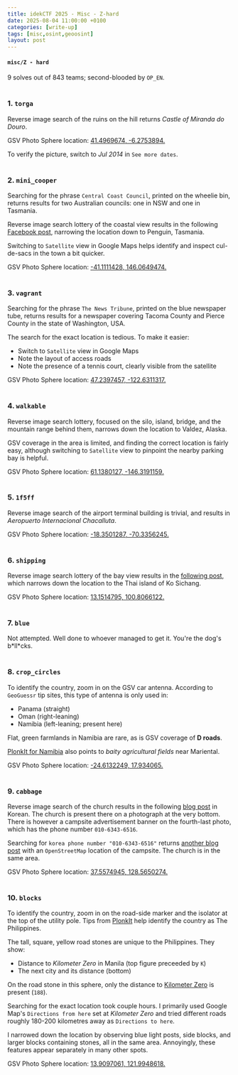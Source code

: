 ```yaml
---
title: idekCTF 2025 - Misc - Z-hard
date: 2025-08-04 11:00:00 +0100
categories: [write-up]
tags: [misc,osint,geoosint]
layout: post
---
```


#### `misc/Z - hard`
9 solves out of 843 teams; second-blooded by `OP_EN`.
<br><br>

### 1. `torga`
Reverse image search of the ruins on the hill returns *Castle of Miranda do Douro*.

GSV Photo Sphere location: [41.4969674, -6.2753894.](https://www.google.co.uk/maps/place/Miranda+do+Douro's+Castle/@41.4969622,-6.2754122,3a,75y,159.98h,93.29t/data=!3m7!1e1!3m5!1s1InTQdIJOe479l7DPAv6VQ!2e0!6shttps:%2F%2Fstreetviewpixels-pa.googleapis.com%2Fv1%2Fthumbnail%3Fcb_client%3Dmaps_sv.tactile%26w%3D900%26h%3D600%26pitch%3D-3.2873590495245963%26panoid%3D1InTQdIJOe479l7DPAv6VQ%26yaw%3D159.9838895762535!7i16384!8i8192!4m7!3m6!1s0xd3967d2538acd4f:0x13fad2f2d68dce11!8m2!3d41.4966098!4d-6.2752261!10e5!16s%2Fm%2F0h63hwk?entry=ttu&g_ep=EgoyMDI1MDczMC4wIKXMDSoASAFQAw%3D%3D)

To verify the picture, switch to *Jul 2014* in `See more dates`.
<br><br>

### 2. `mini_cooper`
Searching for the phrase `Central Coast Council`, printed on the wheelie bin, returns results for two Australian councils: one in NSW and one in Tasmania.

Reverse image search lottery of the coastal view results in the following [Facebook post](https://www.facebook.com/groups/383640681840827/permalink/2697682563769949/?sale_post_id=2697682563769949), narrowing the location down to Penguin, Tasmania.

Switching to `Satellite` view in Google Maps helps identify and inspect cul-de-sacs in the town a bit quicker.

GSV Photo Sphere location: [-41.1111428, 146.0649474.](https://www.google.co.uk/maps/place/Penguin+TAS+7316,+Australia/@-41.1111428,146.0649474,3a,75y,233.82h,86.7t/data=!3m7!1e1!3m5!1s4WXTdYxMdvfA1xWeG7SlCw!2e0!6shttps:%2F%2Fstreetviewpixels-pa.googleapis.com%2Fv1%2Fthumbnail%3Fcb_client%3Dmaps_sv.tactile%26w%3D900%26h%3D600%26pitch%3D3.3016627301451535%26panoid%3D4WXTdYxMdvfA1xWeG7SlCw%26yaw%3D233.81837382008388!7i16384!8i8192!4m6!3m5!1s0xaa7bc7ad92d905cd:0x403c94dd0ddf250!8m2!3d-41.1140595!4d146.0731033!16zL20vMDNibjA1!5m1!1e4?entry=ttu&g_ep=EgoyMDI1MDczMC4wIKXMDSoASAFQAw%3D%3D)
<br><br>

### 3. `vagrant`
Searching for the phrase `The News Tribune`, printed on the blue newspaper tube, returns results for a newspaper covering Tacoma County and Pierce County in the state of Washington, USA.

The search for the exact location is tedious. To make it easier:
- Switch to `Satellite` view in Google Maps
- Note the layout of access roads
- Note the presence of a tennis court, clearly visible from the satellite

GSV Photo Sphere location: [47.2397457, -122.6311317.](https://www.google.co.uk/maps/place/Tacoma,+WA,+USA/@47.2397457,-122.6311317,3a,75y,23.75h,82.42t/data=!3m7!1e1!3m5!1s4O1Ec0T5S5jtzXDr8_Jtgg!2e0!6shttps:%2F%2Fstreetviewpixels-pa.googleapis.com%2Fv1%2Fthumbnail%3Fcb_client%3Dmaps_sv.tactile%26w%3D900%26h%3D600%26pitch%3D7.580859029874929%26panoid%3D4O1Ec0T5S5jtzXDr8_Jtgg%26yaw%3D23.752379297959692!7i16384!8i8192!4m6!3m5!1s0x549054ee2b659567:0x62219c07ebb09e82!8m2!3d47.255134!4d-122.4420002!16zL20vMDEwdDR2?entry=ttu&g_ep=EgoyMDI1MDczMC4wIKXMDSoASAFQAw%3D%3D)
<br><br>

### 4. `walkable`
Reverse image search lottery, focused on the silo, island, bridge, and the mountain range behind them, narrows down the location to Valdez, Alaska.

GSV coverage in the area is limited, and finding the correct location is fairly easy, although switching to `Satellite` view to pinpoint the nearby parking bay is helpful.

GSV Photo Sphere location: [61.1380127, -146.3191159.](https://www.google.co.uk/maps/place/Valdez+Container+Terminal/@61.1380127,-146.3191159,3a,75y,6.83h,76.48t/data=!3m7!1e1!3m5!1sKZbL4ucOBUkEgQNEfDP0Ug!2e0!6shttps:%2F%2Fstreetviewpixels-pa.googleapis.com%2Fv1%2Fthumbnail%3Fcb_client%3Dmaps_sv.tactile%26w%3D900%26h%3D600%26pitch%3D13.515561529864883%26panoid%3DKZbL4ucOBUkEgQNEfDP0Ug%26yaw%3D6.832348705608638!7i13312!8i6656!4m15!1m8!3m7!1s0x56b644030f1a7539:0x1f54b4edc991a14f!2sValdez,+AK,+USA!3b1!8m2!3d61.1308812!4d-146.3498607!16s%2Fm%2F01z22hm!3m5!1s0x56b6452a520250b5:0xc4075ebcd13b2740!8m2!3d61.1249505!4d-146.3082087!16s%2Fg%2F11glxc2_ns!5m1!1e4?entry=ttu&g_ep=EgoyMDI1MDczMC4wIKXMDSoASAFQAw%3D%3D)
<br><br>

### 5. `1f5ff`
Reverse image search of the airport terminal building is trivial, and results in *Aeropuerto Internacional Chacalluta*.

GSV Photo Sphere location: [-18.3501287, -70.3356245.](https://www.google.co.uk/maps/place/Aeropuerto+Internacional+Chacalluta/@-18.3501287,-70.3356245,3a,60y,332.54h,78.63t/data=!3m7!1e1!3m5!1s1pJWH7cOmYJygOWsg0R6vw!2e0!6shttps:%2F%2Fstreetviewpixels-pa.googleapis.com%2Fv1%2Fthumbnail%3Fcb_client%3Dmaps_sv.tactile%26w%3D900%26h%3D600%26pitch%3D11.368094283113095%26panoid%3D1pJWH7cOmYJygOWsg0R6vw%26yaw%3D332.5398215463107!7i13312!8i6656!4m6!3m5!1s0x915aae7540ba91f5:0x8018102dd50e1605!8m2!3d-18.349067!4d-70.3354879!16s%2Fm%2F0405fvf?entry=ttu&g_ep=EgoyMDI1MDczMC4wIKXMDSoASAFQAw%3D%3D)
<br><br>

### 6. `shipping`
Reverse image search lottery of the bay view results in the [following post,](https://www.shutterstock.com/image-photo/aerial-summer-view-road-alley-houses-2305123707) which narrows down the location to the Thai island of Ko Sichang.

GSV Photo Sphere location: [13.1514795, 100.8066122.](https://www.google.co.uk/maps/place/Tha+Thewawong,+Ko+Sichang+District,+Chon+Buri,+Thailand/@13.1514795,100.8066122,3a,75y,79.82h,75.24t/data=!3m10!1e1!3m8!1snknS1VKk6QiOHtd1E14MYw!2e0!6shttps:%2F%2Fstreetviewpixels-pa.googleapis.com%2Fv1%2Fthumbnail%3Fcb_client%3Dmaps_sv.tactile%26w%3D900%26h%3D600%26pitch%3D14.757451457577105%26panoid%3DnknS1VKk6QiOHtd1E14MYw%26yaw%3D79.81988258403672!7i13312!8i6656!9m2!1b1!2i39!4m6!3m5!1s0x3102b01879ffa291:0x303d84ae1b45620!8m2!3d13.1499153!4d100.8084675!16zL20vMGNocmd0?entry=ttu&g_ep=EgoyMDI1MDczMC4wIKXMDSoASAFQAw%3D%3D)
<br><br>

### 7. `blue`
Not attempted. Well done to whoever managed to get it. You're the dog's b\*ll\*cks.
<br><br>

### 8. `crop_circles`
To identify the country, zoom in on the GSV car antenna. According to `GeoGuessr` tip sites, this type of antenna is only used in:
- Panama (straight)
- Oman (right-leaning)
- Namibia (left-leaning; present here)

Flat, green farmlands in Namibia are rare, as is GSV coverage of **D roads**.

[PlonkIt for Namibia](https://www.plonkit.net/namibia) also points to *baity agricultural fields* near Mariental.

GSV Photo Sphere location: [-24.6132249, 17.934065.](https://www.google.co.uk/maps/@-24.6132249,17.934065,3a,75y,287.26h,78.27t/data=!3m7!1e1!3m5!1s_0PQYd4Y8aan06-ymAH1xA!2e0!6shttps:%2F%2Fstreetviewpixels-pa.googleapis.com%2Fv1%2Fthumbnail%3Fcb_client%3Dmaps_sv.tactile%26w%3D900%26h%3D600%26pitch%3D11.731687752589721%26panoid%3D_0PQYd4Y8aan06-ymAH1xA%26yaw%3D287.255717564271!7i16384!8i8192!5m1!1e4?entry=ttu&g_ep=EgoyMDI1MDczMC4wIKXMDSoASAFQAw%3D%3D)
<br><br>

### 9. `cabbage`
Reverse image search of the church results in the following [blog post](https://blog.naver.com/kwan4404/223178781715) in Korean. The church is present there on a photograph at the very bottom. There is however a campsite advertisement banner on the fourth-last photo, which has the phone number `010-6343-6516`.

Searching for `korea phone number "010-6343-6516"` returns [another blog post](https://blogsailing.com/5709) with an `OpenStreetMap` location of the campsite. The church is in the same area.

GSV Photo Sphere location: [37.5574945, 128.5650274.](https://www.google.co.uk/maps/@37.5574945,128.5650274,3a,37.5y,113.19h,81.73t/data=!3m7!1e1!3m5!1s3ozbgMQN2ia0fWABjee02w!2e0!6shttps:%2F%2Fstreetviewpixels-pa.googleapis.com%2Fv1%2Fthumbnail%3Fcb_client%3Dmaps_sv.tactile%26w%3D900%26h%3D600%26pitch%3D8.27124224006667%26panoid%3D3ozbgMQN2ia0fWABjee02w%26yaw%3D113.18738374713476!7i13312!8i6656?entry=ttu&g_ep=EgoyMDI1MDczMC4wIKXMDSoASAFQAw%3D%3D)
<br><br>

### 10. `blocks`
To identify the country, zoom in on the road-side marker and the isolator at the top of the utility pole. Tips from [PlonkIt](https://www.plonkit.net/philippines) help identify the country as The Philippines.

The tall, square, yellow road stones are unique to the Philippines. They show:
- Distance to *Kilometer Zero* in Manila (top figure preceeded by `K`)
- The next city and its distance (bottom)

On the road stone in this sphere, only the distance to [Kilometer Zero](https://en.wikipedia.org/wiki/Kilometre_zero#:~:text=A%20small%20obelisk%20located%20near,marker%20sometime%20during%20the%202010s.) is present (`188`).

Searching for the exact location took couple hours. I primarily used Google Map's `Directions from here` set at *Kilometer Zero* and tried different roads roughly 180-200 kilometres away as `Directions to here`.

I narrowed down the location by observing blue light posts, side blocks, and larger blocks containing stones, all in the same area. Annoyingly, these features appear separately in many other spots.

GSV Photo Sphere location: [13.9097061, 121.9948618.](https://www.google.co.uk/maps/@13.9097061,121.9948618,3a,60y,240.51h,90t/data=!3m7!1e1!3m5!1ssoZwqCOmb7saV_55w3ed8Q!2e0!6shttps:%2F%2Fstreetviewpixels-pa.googleapis.com%2Fv1%2Fthumbnail%3Fcb_client%3Dmaps_sv.tactile%26w%3D900%26h%3D600%26pitch%3D0%26panoid%3DsoZwqCOmb7saV_55w3ed8Q%26yaw%3D240.51282333699237!7i16384!8i8192?entry=ttu&g_ep=EgoyMDI1MDczMC4wIKXMDSoASAFQAw%3D%3D)
<br><br>
